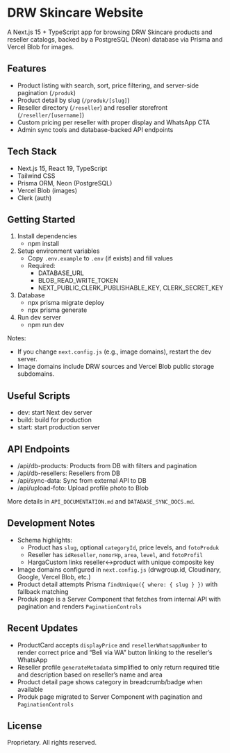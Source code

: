 # DRW Skincare Website

A Next.js 15 + TypeScript app for browsing DRW Skincare products and reseller catalogs, backed by a PostgreSQL (Neon) database via Prisma and Vercel Blob for images.

## Features
- Product listing with search, sort, price filtering, and server-side pagination (`/produk`)
- Product detail by slug (`/produk/[slug]`)
- Reseller directory (`/reseller`) and reseller storefront (`/reseller/[username]`)
- Custom pricing per reseller with proper display and WhatsApp CTA
- Admin sync tools and database-backed API endpoints

## Tech Stack
- Next.js 15, React 19, TypeScript
- Tailwind CSS
- Prisma ORM, Neon (PostgreSQL)
- Vercel Blob (images)
- Clerk (auth)

## Getting Started
1. Install dependencies
   - npm install
2. Setup environment variables
   - Copy `.env.example` to `.env` (if exists) and fill values
   - Required:
     - DATABASE_URL
     - BLOB_READ_WRITE_TOKEN
     - NEXT_PUBLIC_CLERK_PUBLISHABLE_KEY, CLERK_SECRET_KEY
3. Database
   - npx prisma migrate deploy
   - npx prisma generate
4. Run dev server
   - npm run dev

Notes:
- If you change `next.config.js` (e.g., image domains), restart the dev server.
- Image domains include DRW sources and Vercel Blob public storage subdomains.

## Useful Scripts
- dev: start Next dev server
- build: build for production
- start: start production server

## API Endpoints
- /api/db-products: Products from DB with filters and pagination
- /api/db-resellers: Resellers from DB
- /api/sync-data: Sync from external API to DB
- /api/upload-foto: Upload profile photo to Blob

More details in `API_DOCUMENTATION.md` and `DATABASE_SYNC_DOCS.md`.

## Development Notes
- Schema highlights:
  - Product has `slug`, optional `categoryId`, price levels, and `fotoProduk`
  - Reseller has `idReseller`, `nomorHp`, `area`, `level`, and `fotoProfil`
  - HargaCustom links reseller↔product with unique composite key
- Image domains configured in `next.config.js` (drwgroup.id, Cloudinary, Google, Vercel Blob, etc.)
- Product detail attempts Prisma `findUnique({ where: { slug } })` with fallback matching
- Produk page is a Server Component that fetches from internal API with pagination and renders `PaginationControls`

## Recent Updates
- ProductCard accepts `displayPrice` and `resellerWhatsappNumber` to render correct price and “Beli via WA” button linking to the reseller’s WhatsApp
- Reseller profile `generateMetadata` simplified to only return required title and description based on reseller’s name and area
- Product detail page shows category in breadcrumb/badge when available
- Produk page migrated to Server Component with pagination and `PaginationControls`

## License
Proprietary. All rights reserved.